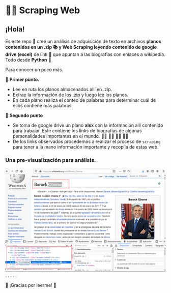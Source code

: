 # 🕵️‍♂️ Scraping Web

## ¡Hola!

Es este repo 🍚 creé un análisis de adquisición de texto en archivos **planos contenidos en un .zip 📚 y Web Scraping leyendo contenido de google drive (excel)** de link 🔗 que apuntan a las biografías con enlaces a wikipedia. Todo desde **Python** 🐍


Para conocer un poco más.

🍉 **Primer punto.**
* Lee en ruta los planos almacenados allí en .zip.
* Extrae la información de los .zip y luego lee los planos.
* En cada plano realiza el conteo de palabras para determinar cuál de ellos contiene más palabras.

🍉 **Segundo punto**
* Se toma de google drive un plano **xlsx** con la información allí contenido para trabajar. Este contiene los links de biografías de algunas personalidades importantes en el mundo. 🏌️‍♀️ 👨‍🎓 🧑‍🏫 👩‍⚖️
* De los links observados procedemos a realizar el proceso de `scraping` para tener a la mano información importante y recopila de estas web.

### Una pre-visualización para análisis.
![Resultados](/Obama.png)
.
.
.
.
.

🦉 ¡Gracias por leerme!  🦉

